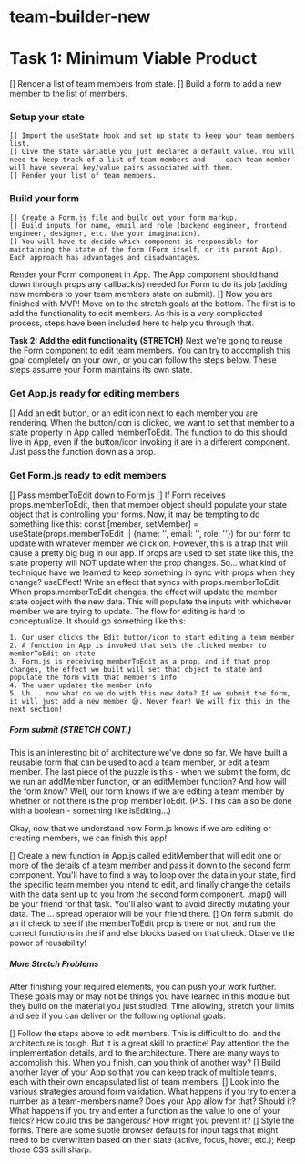 # team-builder-new
# Task 1: Minimum Viable Product
  [] Render a list of team members from state.
  [] Build a form to add a new member to the list of members.
 ### Setup your state
    [] Import the useState hook and set up state to keep your team members list.
    [] Give the state variable you just declared a default value. You will need to keep track of a list of team members and     each team member will have several key/value pairs associated with them.
    [] Render your list of team members.
### Build your form
    [] Create a Form.js file and build out your form markup.
    [] Build inputs for name, email and role (backend engineer, frontend engineer, designer, etc. Use your imagination).
    [] You will have to decide which component is responsible for maintaining the state of the form (Form itself, or its parent App). Each approach has advantages and disadvantages.
 Render your Form component in App. The App component should hand down through props any callback(s) needed for Form to do its job (adding new members to your team members state on submit).
    [] Now you are finished with MVP! Move on to the stretch goals at the bottom. The first is to add the functionality to edit members. As this is a very complicated process, steps have been included here to help you through that.

**Task 2: Add the edit functionality (STRETCH)**
Next we're going to reuse the Form component to edit team members. You can try to accomplish this goal completely on your own, or you can follow the steps below. These steps assume your Form maintains its own state.

### Get App.js ready for editing members
   [] Add an edit button, or an edit icon next to each member you are rendering. When the button/icon is clicked, we want to set that member to a state property in App called memberToEdit. The function to do this should live in App, even if the button/icon invoking it are in a different component. Just pass the function down as a prop.
### Get Form.js ready to edit members
   [] Pass memberToEdit down to Form.js
   [] If Form receives props.memberToEdit, then that member object should populate your state object that is controlling your forms. Now, it may be tempting to do something like this: const [member, setMember] = useState(props.memberToEdit || {name: '', email: '', role: ''}) for our form to update with whatever member we click on. However, this is a trap that will cause a pretty big bug in our app. If props are used to set state like this, the state property will NOT update when the prop changes. So... what kind of technique have we learned to keep something in sync with props when they change? useEffect! Write an effect that syncs with props.memberToEdit. When props.memberToEdit changes, the effect will update the member state object with the new data. This will populate the inputs with whichever member we are trying to update.
The flow for editing is hard to conceptualize. It should go something like this:

    1. Our user clicks the Edit button/icon to start editing a team member
    2. A function in App is invoked that sets the clicked member to memberToEdit on state
    3. Form.js is receiving memberToEdit as a prop, and if that prop changes, the effect we built will set that object to state and populate the form with that member's info
    4. The user updates the member info
    5. Uh... now what do we do with this new data? If we submit the form, it will just add a new member 😫. Never fear! We will fix this in the next section!

##### Form submit (STRETCH CONT.)
This is an interesting bit of architecture we've done so far. We have built a reusable form that can be used to add a team member, or edit a team member. The last piece of the puzzle is this - when we submit the form, do we run an addMember function, or an editMember function? And how will the form know? Well, our form knows if we are editing a team member by whether or not there is the prop memberToEdit. (P.S. This can also be done with a boolean - something like isEditing...)

Okay, now that we understand how Form.js knows if we are editing or creating members, we can finish this app!

 [] Create a new function in App.js called editMember that will edit one or more of the details of a team member and pass it down to the second form component. You'll have to find a way to loop over the data in your state, find the specific team member you intend to edit, and finally change the details with the data sent up to you from the second form component. .map() will be your friend for that task. You'll also want to avoid directly mutating your data. The ... spread operator will be your friend there.
 [] On form submit, do an if check to see if the memberToEdit prop is there or not, and run the correct functions in the if and else blocks based on that check.
Observe the power of reusability!

##### More Stretch Problems
After finishing your required elements, you can push your work further. These goals may or may not be things you have learned in this module but they build on the material you just studied. Time allowing, stretch your limits and see if you can deliver on the following optional goals:

 [] Follow the steps above to edit members. This is difficult to do, and the architecture is tough. But it is a great skill to practice! Pay attention the the implementation details, and to the architecture. There are many ways to accomplish this. When you finish, can you think of another way?
 [] Build another layer of your App so that you can keep track of multiple teams, each with their own encapsulated list of team members.
 [] Look into the various strategies around form validation. What happens if you try to enter a number as a team-members name? Does your App allow for that? Should it? What happens if you try and enter a function as the value to one of your fields? How could this be dangerous? How might you prevent it?
 [] Style the forms. There are some subtle browser defaults for input tags that might need to be overwritten based on their state (active, focus, hover, etc.); Keep those CSS skill sharp.
